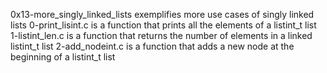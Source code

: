 0x13-more_singly_linked_lists exemplifies more use cases of singly linked lists
0-print_lisint.c is a function that prints all the elements of a listint_t list
1-listint_len.c is a function that returns the number of elements in a linked listint_t list
2-add_nodeint.c is  a function that adds a new node at the beginning of a listint_t list
